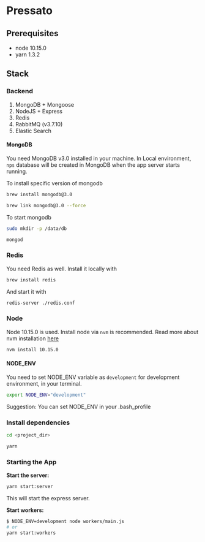 # Pressato

## Prerequisites

- node 10.15.0
- yarn 1.3.2

## Stack

### Backend

1. MongoDB + Mongoose
2. NodeJS + Express
3. Redis
4. RabbitMQ (v3.7.10)
5. Elastic Search

#### MongoDB

You need MongoDB v3.0 installed in your machine. In Local environment, `nps` database will be created in MongoDB when the app server starts running.

To install specific version of mongodb

```bash
brew install mongodb@3.0

brew link mongodb@3.0 --force
```

To start mongodb

```bash
sudo mkdir -p /data/db

mongod
```

### Redis

You need Redis as well. Install it locally with

```bash
brew install redis
```

And start it with

```bash
redis-server ./redis.conf
```
### Node

Node 10.15.0 is used. Install node via `nvm` is recommended. Read more about nvm installation [here](https://github.com/creationix/nvm#installation)

```bash
nvm install 10.15.0
```

#### NODE_ENV

You need to set NODE_ENV variable as `development` for development environment, in your terminal.

```bash
export NODE_ENV="development"
```

Suggestion: You can set NODE_ENV in your .bash_profile

### Install dependencies

```bash
cd <project_dir>

yarn
```

### Starting the App

**Start the server:**

```bash
yarn start:server
```

This will start the express server.

**Start workers:**

```bash
$ NODE_ENV=development node workers/main.js
# or
yarn start:workers
```
